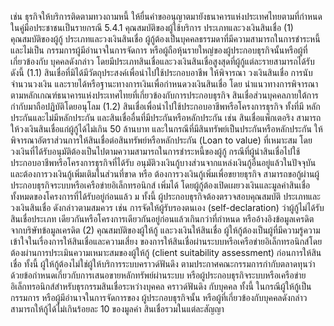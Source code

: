 เช่น ธุรกิจให้บริการติดตามทวงถามหนี้ ให้ยื่นคำขออนุญาตมายังธนาคารแห่งประเทศไทยตามที่กำหนด
ในคู่มือประชาชนเป็นรายกรณี
5.4.1 คุณสมบัติของผู้ใช้บริการ ประเภทและวงเงินสินเชื่อ
(1) คุณสมบัติของผู้กู้ ประเภทและวงเงินสินเชื่อ
ผู้กู้ต้องเป็นบุคคลธรรมดาที่มีความสามารถในการชำระหนี้ และไม่เป็น
กรรมการผู้มีอำนาจในการจัดการ หรือผู้ถือหุ้นรายใหญ่ของผู้ประกอบธุรกิจนั้นหรือผู้ที่เกี่ยวข้องกับ
บุคคลดังกล่าว
โดยมีประเภทสินเชื่อและวงเงินสินเชื่อสูงสุดที่ผู้กู้แต่ละรายสามารถได้รับ ดังนี้
(1.1) สินเชื่อที่มิได้มีวัตถุประสงค์เพื่อนำไปใช้ประกอบอาชีพ ให้พิจารณา
วงเงินสินเชื่อ การนับจำนวนวงเงิน และรายได้หรือฐานะทางการเงินเพื่อกำหนดวงเงินสินเชื่อ โดย
นำแนวทางการพิจารณาตามหลักเกณฑ์ธนาคารแห่งประเทศไทยที่เกี่ยวข้องกับการประกอบธุรกิจ
สินเชื่อส่วนบุคคลภายใต้การกำกับมาถือปฏิบัติโดยอนุโลม
(1.2) สินเชื่อเพื่อนำไปใช้ประกอบอาชีพหรือโครงการธุรกิจ ทั้งที่มี
หลักประกันและไม่มีหลักประกัน และสินเชื่ออื่นที่มีประกันหรือหลักประกัน เช่น สินเชื่อแพ็กเตอริง
สามารถให้วงเงินสินเชื่อแก่ผู้กู้ได้ไม่เกิน 50 ล้านบาท และในกรณีที่มีสินทรัพย์เป็นประกันหรือหลักประกัน
ให้พิจารณาอัตราส่วนการให้สินเชื่อต่อสินทรัพย์หรือหลักประกัน (Loan to value) ที่เหมาะสม โดย
วงเงินที่ได้รับอนุมัติต้องเป็นไปตามความสามารถในการชำระหนี้ของผู้กู้
กรณีที่ผู้นำสินเชื่อไปใช้ประกอบอาชีพหรือโครงการธุรกิจที่ได้รับ
อนุมัติวงเงินกู้บางส่วนจากแหล่งเงินกู้อื่นอยู่แล้วในปัจจุบัน และต้องการวงเงินกู้เพิ่มเติมในส่วนที่ขาด หรือ
ต้องการวงเงินกู้เพิ่มเพื่อขยายธุรกิจ สามารถขอกู้ผ่านผู้ประกอบธุรกิจระบบหรือเครือข่ายอิเล็กทรอนิกส์
เพิ่มได้ โดยผู้กู้ต้องเปิดเผยวงเงินและมูลค่าสินเชื่อทั้งหมดของโครงการที่ได้รับอยู่ก่อนแล้ว
ม
ทั้งนี้ ผู้ประกอบธุรกิจต้องตรวจสอบคุณสมบัติ ประเภทและวงเงินสินเชื่อ
ดังกล่าวตามสมควร เช่น การจัดให้ผู้รับรองตนเอง (self-declaration) ว่าผู้กู้ไม่ได้รับสินเชื่อประเภท
เดียวกันหรือโครงการเดียวกันอยู่ก่อนแล้วเกินกว่าที่กำหนด หรืออ้างอิงข้อมูลเครดิตจากบริษัทข้อมูลเครดิต
(2) คุณสมบัติของผู้ให้กู้ และวงเงินให้สินเชื่อ
ผู้ให้กู้ต้องเป็นผู้ที่มีความรู้ความเข้าใจในเรื่องการให้สินเชื่อและความเสี่ยง
ของการให้สินเชื่อผ่านระบบหรือเครือข่ายอิเล็กทรอนิกส์โดยต้องผ่านการประเมินความเหมาะสมของผู้ให้กู้
(client suitability assessment) ก่อนการให้สินเชื่อ ทั้งนี้ ผู้ให้กู้ต้องไม่ใช่ผู้ให้บริการระบบคราวด์ฟันดึง
ตามประกาศคณะกรรมการกำกับตลาดทุนว่าด้วยข้อกำหนดเกี่ยวกับการเสนอขายหลักทรัพย์ผ่านระบบ
หรือผู้ประกอบธุรกิจระบบหรือเครือข่ายอิเล็กทรอนิกส์สำหรับธุรกรรมสินเชื่อระหว่างบุคคล
คราวด์ฟันดิง
กับบุคคล
ทั้งนี้ ในกรณีผู้ให้กู้เป็นกรรมการ หรือผู้มีอำนาจในการจัดการของ
ผู้ประกอบธุรกิจนั้น หรือผู้ที่เกี่ยวข้องกับบุคคลดังกล่าว สามารถให้กู้ได้ไม่เกินร้อยละ 10 ของมูลค่า
สินเชื่อรวมในแต่ละสัญญา
